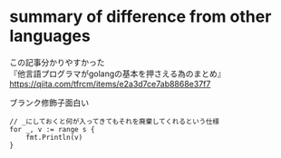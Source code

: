 # summary of difference from other languages
この記事分かりやすかった  
『他言語プログラマがgolangの基本を押さえる為のまとめ』    
https://qiita.com/tfrcm/items/e2a3d7ce7ab8868e37f7

ブランク修飾子面白い
```
// _にしておくと何が入ってきてもそれを廃棄してくれるという仕様
for _, v := range s {
    fmt.Println(v)
}
```
